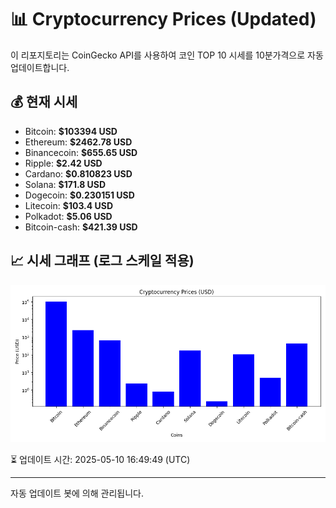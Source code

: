 
# 📊 Cryptocurrency Prices (Updated)

이 리포지토리는 CoinGecko API를 사용하여 코인 TOP 10 시세를 10분가격으로 자동 업데이트합니다.

## 💰 현재 시세
- Bitcoin: **$103394 USD**
- Ethereum: **$2462.78 USD**
- Binancecoin: **$655.65 USD**
- Ripple: **$2.42 USD**
- Cardano: **$0.810823 USD**
- Solana: **$171.8 USD**
- Dogecoin: **$0.230151 USD**
- Litecoin: **$103.4 USD**
- Polkadot: **$5.06 USD**
- Bitcoin-cash: **$421.39 USD**

## 📈 시세 그래프 (로그 스케일 적용)
![Crypto Prices](crypto_prices.png)

⏳ 업데이트 시간: 2025-05-10 16:49:49 (UTC)

---
자동 업데이트 봇에 의해 관리됩니다.
